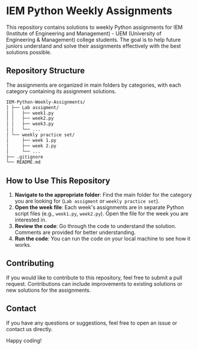 # IEM Python Weekly Assignments
This repository contains solutions to weekly Python assignments for IEM (Institute of Engineering and Management) - 
UEM (University of Engineering & Management) college students. The goal is to help future juniors understand 
and solve their assignments effectively with the best solutions possible.

## Repository Structure
The assignments are organized in main folders by categories, with each category containing its assignment solutions.
```bash
IEM-Python-Weekly-Assignments/ 
│ ├── Lab assigment/ 
│ │   ├── week1.py 
│ │   ├── week2.py 
│ │   ├── week3.py 
│ │   └── ... 
│ └── weekly practice set/ 
│     ├── week 1.py 
│     ├── week 2.py 
│     └── ... 
├── .gitignore
└── README.md
```


## How to Use This Repository
1. **Navigate to the appropriate folder**: Find the main folder for the category you are looking for (`Lab assigment` or `weekly practice set`).
2. **Open the week file**: Each week's assignments are in separate Python script files (e.g., `week1.py`, `week2.py`). Open the file for the week you are interested in.
3. **Review the code**: Go through the code to understand the solution. Comments are provided for better understanding.
4. **Run the code**: You can run the code on your local machine to see how it works.
   

## Contributing
If you would like to contribute to this repository, feel free to submit a pull request. Contributions can include improvements to existing solutions or new solutions for the assignments.


## Contact
If you have any questions or suggestions, feel free to open an issue or contact us directly.

Happy coding!
